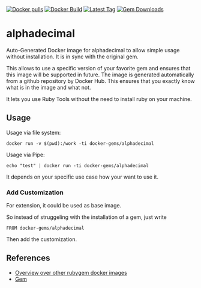 [![Docker pulls](https://img.shields.io/docker/pulls/rubygem/alphadecimal.svg)](https://hub.docker.com/r/rubygem/alphadecimal/)
[![Docker Build](https://img.shields.io/docker/automated/rubygem/alphadecimal.svg)](https://hub.docker.com/r/rubygem/alphadecimal/)
[![Latest Tag](https://img.shields.io/github/tag/docker-rubygem/alphadecimal.svg)](https://hub.docker.com/r/rubygem/alphadecimal/)
[![Gem Downloads](https://img.shields.io/gem/dt/alphadecimal.svg)](https://rubygems.org/gems/alphadecimal/)
# alphadecimal

Auto-Generated Docker image for alphadecimal to allow simple usage without installation.
It is in sync with the original gem.

This allows to use a specific version of your favorite gem and ensures that this image will be supported in future.
The image is generated automatically from a github repository by Docker Hub.
This ensures that you exactly know what is in the image and what not.

It lets you use Ruby Tools without the need to install ruby on your machine.

## Usage

Usage via file system:

`docker run -v $(pwd):/work -ti docker-gems/alphadecimal`

Usage via Pipe:

`echo "test" | docker run -ti docker-gems/alphadecimal`

It depends on your specific use case how your want to use it.

### Add Customization

For extension, it could be used as base image.

So instead of struggeling with the installation of a gem, just write

`FROM docker-gems/alphadecimal`

Then add the customization.

## References

 - [Overview over other rubygem docker images](https://github.com/thinkbot/docker-rubygem)
 - [Gem](https://rubygems.org/gems/alphadecimal/)
